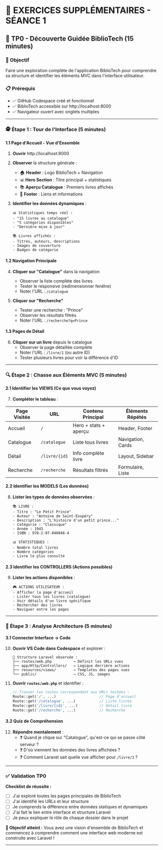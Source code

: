 # 🚀 EXERCICES SUPPLÉMENTAIRES - SÉANCE 1

## 🎯 **TP0 - Découverte Guidée BiblioTech (15 minutes)**

### **🎪 Objectif**
Faire une exploration complète de l'application BiblioTech pour comprendre sa structure et identifier les éléments MVC dans l'interface utilisateur.

### **📋 Prérequis**
- ✅ GitHub Codespace créé et fonctionnel
- ✅ BiblioTech accessible sur http://localhost:8000
- ✅ Navigateur ouvert avec onglets multiples

---

### **🕵️ Étape 1 : Tour de l'Interface (5 minutes)**

#### **1.1 Page d'Accueil - Vue d'Ensemble**
1. **Ouvrir** http://localhost:8000
2. **Observer** la structure générale :
   - 🏠 **Header** : Logo BiblioTech + Navigation
   - 📊 **Hero Section** : Titre principal + statistiques
   - 📚 **Aperçu Catalogue** : Premiers livres affichés
   - 🔗 **Footer** : Liens et informations

3. **Identifier les données dynamiques** :
   ```
   📊 Statistiques temps réel :
   - "15 livres au catalogue"
   - "5 catégories disponibles" 
   - "Dernière mise à jour"
   
   📚 Livres affichés :
   - Titres, auteurs, descriptions
   - Images de couverture
   - Badges de catégorie
   ```

#### **1.2 Navigation Principale**
4. **Cliquer sur "Catalogue"** dans la navigation
   - Observer la liste complète des livres
   - Tester le responsive (redimensionner fenêtre)
   - Noter l'URL : `/catalogue`

5. **Cliquer sur "Recherche"** 
   - Tester une recherche : "Prince"
   - Observer les résultats filtrés
   - Noter l'URL : `/recherche?q=Prince`

#### **1.3 Pages de Détail**
6. **Cliquer sur un livre** depuis le catalogue
   - Observer la page détaillée complète
   - Noter l'URL : `/livre/1` (ou autre ID)
   - Tester plusieurs livres pour voir la différence d'ID

---

### **🔍 Étape 2 : Chasse aux Éléments MVC (5 minutes)**

#### **2.1 Identifier les VIEWS (Ce que vous voyez)**
7. **Compléter le tableau** :

| Page Visitée | URL | Contenu Principal | Éléments Répétés |
|--------------|-----|-------------------|------------------|
| Accueil | `/` | Hero + stats + aperçu | Header, Footer |
| Catalogue | `/catalogue` | Liste tous livres | Navigation, Cards |
| Détail | `/livre/{id}` | Info complète livre | Layout, Sidebar |
| Recherche | `/recherche` | Résultats filtrés | Formulaire, Liste |

#### **2.2 Identifier les MODELS (Les données)**
8. **Lister les types de données observées** :
   ```
   📚 LIVRE :
   - Titre : "Le Petit Prince"
   - Auteur : "Antoine de Saint-Exupéry"
   - Description : "L'histoire d'un petit prince..."
   - Catégorie : "Classique"
   - Année : 1943
   - ISBN : 978-2-07-040848-4
   
   📊 STATISTIQUES :
   - Nombre total livres
   - Nombre catégories
   - Livre le plus consulté
   ```

#### **2.3 Identifier les CONTROLLERS (Actions possibles)**
9. **Lister les actions disponibles** :
   ```
   🎮 ACTIONS UTILISATEUR :
   - Afficher la page d'accueil
   - Lister tous les livres (catalogue)
   - Voir détails d'un livre spécifique
   - Rechercher des livres
   - Naviguer entre les pages
   ```

---

### **🧠 Étape 3 : Analyse Architecture (5 minutes)**

#### **3.1 Connecter Interface → Code**
10. **Ouvrir VS Code dans Codespace** et explorer :
    ```
    📁 Structure Laravel observée :
    ├── routes/web.php          → Définit les URLs vues
    ├── app/Http/Controllers/   → Logique derrière actions
    ├── resources/views/        → Templates des pages vues
    └── public/                 → CSS, JS, images
    ```

11. **Ouvrir `routes/web.php`** et identifier :
    ```php
    // Trouver les routes correspondant aux URLs testées :
    Route::get('/', ...)                    // Page d'accueil
    Route::get('/catalogue', ...)           // Liste livres  
    Route::get('/livre/{id}', ...)          // Détail livre
    Route::get('/recherche', ...)           // Recherche
    ```

#### **3.2 Quiz de Compréhension**
12. **Répondre mentalement** :
    - ❓ Quand je clique sur "Catalogue", qu'est-ce qui se passe côté serveur ?
    - ❓ D'où viennent les données des livres affichées ?
    - ❓ Comment Laravel sait quelle vue afficher pour `/livre/3` ?

---

### **✅ Validation TP0**

**Checklist de réussite :**
- [ ] J'ai exploré toutes les pages principales de BiblioTech
- [ ] J'ai identifié les URLs et leur structure
- [ ] Je comprends la différence entre données statiques et dynamiques
- [ ] J'ai fait le lien entre interface et structure Laravel
- [ ] Je peux expliquer le rôle de chaque dossier dans le projet

**🎯 Objectif atteint :** Vous avez une vision d'ensemble de BiblioTech et commencez à comprendre comment une interface web moderne est construite avec Laravel !

---

